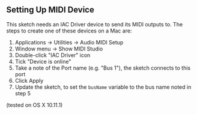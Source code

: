 Setting Up MIDI Device
----------------------

This sketch needs an IAC Driver device to send its MIDI outputs to. The steps to create one of these devices on a Mac are:
1. Applications -> Utilities -> Audio MIDI Setup
2. Window menu -> Show MIDI Studio
3. Double-click "IAC Driver" icon
4. Tick "Device is online"
5. Take a note of the Port name (e.g. "Bus 1"), the sketch connects to this port
6. Click Apply
7. Update the sketch, to set the `busName` variable to the bus name noted in step 5

(tested on OS X 10.11.1)